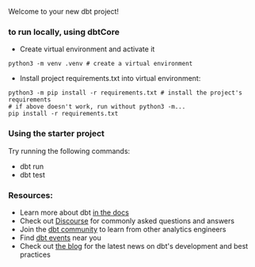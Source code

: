 Welcome to your new dbt project!

### to run locally, using dbtCore
- Create virtual environment and activate it
```
python3 -m venv .venv # create a virtual environment
```

- Install project requirements.txt into virtual environment:
```
python3 -m pip install -r requirements.txt # install the project's requirements
# if above doesn't work, run without python3 -m...
pip install -r requirements.txt
```

### Using the starter project

Try running the following commands:
- dbt run
- dbt test


### Resources:
- Learn more about dbt [in the docs](https://docs.getdbt.com/docs/introduction)
- Check out [Discourse](https://discourse.getdbt.com/) for commonly asked questions and answers
- Join the [dbt community](https://getdbt.com/community) to learn from other analytics engineers
- Find [dbt events](https://events.getdbt.com) near you
- Check out [the blog](https://blog.getdbt.com/) for the latest news on dbt's development and best practices
